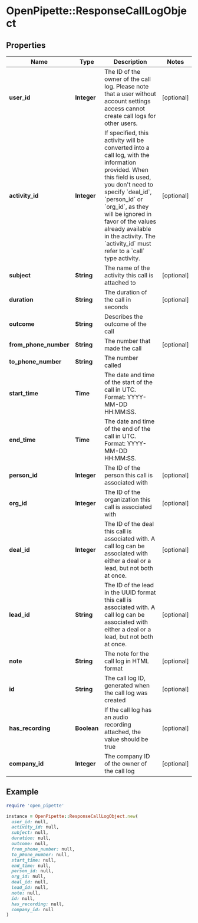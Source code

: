 # OpenPipette::ResponseCallLogObject

## Properties

| Name | Type | Description | Notes |
| ---- | ---- | ----------- | ----- |
| **user_id** | **Integer** | The ID of the owner of the call log. Please note that a user without account settings access cannot create call logs for other users. | [optional] |
| **activity_id** | **Integer** | If specified, this activity will be converted into a call log, with the information provided. When this field is used, you don&#39;t need to specify &#x60;deal_id&#x60;, &#x60;person_id&#x60; or &#x60;org_id&#x60;, as they will be ignored in favor of the values already available in the activity. The &#x60;activity_id&#x60; must refer to a &#x60;call&#x60; type activity. | [optional] |
| **subject** | **String** | The name of the activity this call is attached to | [optional] |
| **duration** | **String** | The duration of the call in seconds | [optional] |
| **outcome** | **String** | Describes the outcome of the call |  |
| **from_phone_number** | **String** | The number that made the call | [optional] |
| **to_phone_number** | **String** | The number called |  |
| **start_time** | **Time** | The date and time of the start of the call in UTC. Format: YYYY-MM-DD HH:MM:SS. |  |
| **end_time** | **Time** | The date and time of the end of the call in UTC. Format: YYYY-MM-DD HH:MM:SS. |  |
| **person_id** | **Integer** | The ID of the person this call is associated with | [optional] |
| **org_id** | **Integer** | The ID of the organization this call is associated with | [optional] |
| **deal_id** | **Integer** | The ID of the deal this call is associated with. A call log can be associated with either a deal or a lead, but not both at once. | [optional] |
| **lead_id** | **String** | The ID of the lead in the UUID format this call is associated with. A call log can be associated with either a deal or a lead, but not both at once. | [optional] |
| **note** | **String** | The note for the call log in HTML format | [optional] |
| **id** | **String** | The call log ID, generated when the call log was created | [optional] |
| **has_recording** | **Boolean** | If the call log has an audio recording attached, the value should be true | [optional] |
| **company_id** | **Integer** | The company ID of the owner of the call log | [optional] |

## Example

```ruby
require 'open_pipette'

instance = OpenPipette::ResponseCallLogObject.new(
  user_id: null,
  activity_id: null,
  subject: null,
  duration: null,
  outcome: null,
  from_phone_number: null,
  to_phone_number: null,
  start_time: null,
  end_time: null,
  person_id: null,
  org_id: null,
  deal_id: null,
  lead_id: null,
  note: null,
  id: null,
  has_recording: null,
  company_id: null
)
```

